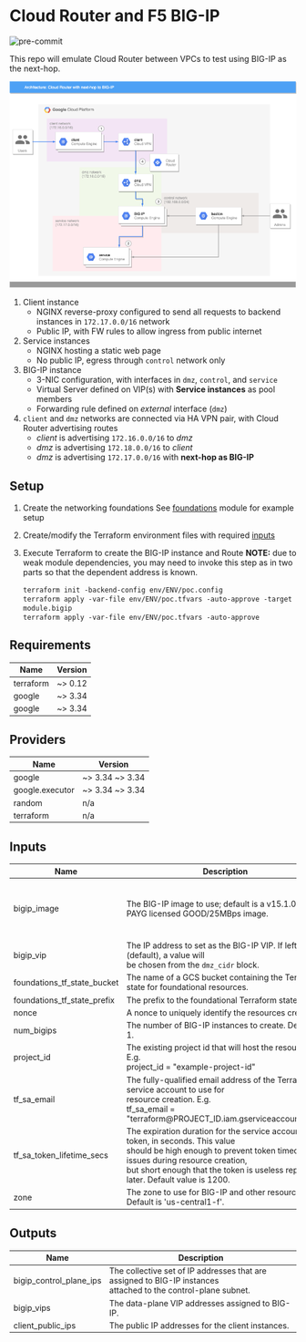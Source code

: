 # Cloud Router and F5 BIG-IP

![pre-commit](https://github.com/memes/f5-google-cloud-router-big-ip/workflows/pre-commit/badge.svg)

This repo will emulate Cloud Router between VPCs to test using BIG-IP as the
next-hop.

![HLA](images/f5-google-cloud-router-big-ip.png)

1. Client instance
   * NGINX reverse-proxy configured to send all requests to backend instances in `172.17.0.0/16` network
   * Public IP, with FW rules to allow ingress from public internet
2. Service instances
   * NGINX hosting a static web page
   * No public IP, egress through `control` network only
3. BIG-IP instance
   * 3-NIC configuration, with interfaces in `dmz`, `control`, and `service`
   * Virtual Server defined on VIP(s) with **Service instances** as pool members
   * Forwarding rule defined on *external* interface (`dmz`)
4. `client` and `dmz` networks are connected via HA VPN pair, with Cloud Router advertising routes
   * *client* is advertising `172.16.0.0/16` to *dmz*
   * *dmz* is advertising `172.18.0.0/16` to *client*
   * *dmz* is advertising `172.17.0.0/16` with **next-hop as BIG-IP**

## Setup

1. Create the networking foundations
   See [foundations](/foundations) module for example setup
2. Create/modify the Terraform environment files with required [inputs](#inputs)
3. Execute Terraform to create the BIG-IP instance and Route
   **NOTE:** due to weak module dependencies, you may need to invoke this step as
   in two parts so that the dependent address is known.

   ```shell
   terraform init -backend-config env/ENV/poc.config
   terraform apply -var-file env/ENV/poc.tfvars -auto-approve -target module.bigip
   terraform apply -var-file env/ENV/poc.tfvars -auto-approve
   ```

<!-- markdownlint-disable no-inline-html -->
<!-- BEGINNING OF PRE-COMMIT-TERRAFORM DOCS HOOK -->
## Requirements

| Name | Version |
|------|---------|
| terraform | ~> 0.12 |
| google | ~> 3.34 |
| google | ~> 3.34 |

## Providers

| Name | Version |
|------|---------|
| google | ~> 3.34 ~> 3.34 |
| google.executor | ~> 3.34 ~> 3.34 |
| random | n/a |
| terraform | n/a |

## Inputs

| Name | Description | Type | Default | Required |
|------|-------------|------|---------|:--------:|
| bigip\_image | The BIG-IP image to use; default is a v15.1.0.4 PAYG licensed GOOD/25MBps image. | `string` | `"projects/f5-7626-networks-public/global/images/f5-bigip-15-1-0-4-0-0-6-payg-good-25mbps-200618231522"` | no |
| bigip\_vip | The IP address to set as the BIG-IP VIP. If left blank (default), a value will<br>be chosen from the `dmz_cidr` block. | `string` | `""` | no |
| foundations\_tf\_state\_bucket | The name of a GCS bucket containing the Terraform state for foundational resources. | `string` | n/a | yes |
| foundations\_tf\_state\_prefix | The prefix to the foundational Terraform state files. | `string` | n/a | yes |
| nonce | A nonce to uniquely identify the resources created. | `string` | n/a | yes |
| num\_bigips | The number of BIG-IP instances to create. Default is 1. | `number` | `1` | no |
| project\_id | The existing project id that will host the resources. E.g.<br>project\_id = "example-project-id" | `string` | n/a | yes |
| tf\_sa\_email | The fully-qualified email address of the Terraform service account to use for<br>resource creation. E.g.<br>tf\_sa\_email = "terraform@PROJECT\_ID.iam.gserviceaccount.com" | `string` | n/a | yes |
| tf\_sa\_token\_lifetime\_secs | The expiration duration for the service account token, in seconds. This value<br>should be high enough to prevent token timeout issues during resource creation,<br>but short enough that the token is useless replayed later. Default value is 1200. | `number` | `1200` | no |
| zone | The zone to use for BIG-IP and other resources. Default is 'us-central1-f'. | `string` | `"us-central1-f"` | no |

## Outputs

| Name | Description |
|------|-------------|
| bigip\_control\_plane\_ips | The collective set of IP addresses that are assigned to BIG-IP instances<br>attached to the control-plane subnet. |
| bigip\_vips | The data-plane VIP addresses assigned to BIG-IP. |
| client\_public\_ips | The public IP addresses for the client instances. |

<!-- END OF PRE-COMMIT-TERRAFORM DOCS HOOK -->
<!-- markdownlint-enable no-inline-html -->
